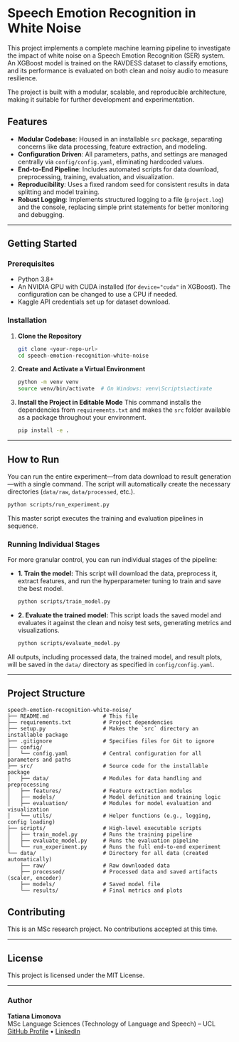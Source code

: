 # Speech Emotion Recognition in White Noise

This project implements a complete machine learning pipeline to investigate the impact of white noise on a Speech Emotion Recognition (SER) system. An XGBoost model is trained on the RAVDESS dataset to classify emotions, and its performance is evaluated on both clean and noisy audio to measure resilience.

The project is built with a modular, scalable, and reproducible architecture, making it suitable for further development and experimentation.

## Features

  - **Modular Codebase**: Housed in an installable `src` package, separating concerns like data processing, feature extraction, and modeling.
  - **Configuration Driven**: All parameters, paths, and settings are managed centrally via `config/config.yaml`, eliminating hardcoded values.
  - **End-to-End Pipeline**: Includes automated scripts for data download, preprocessing, training, evaluation, and visualization.
  - **Reproducibility**: Uses a fixed random seed for consistent results in data splitting and model training.
  - **Robust Logging**: Implements structured logging to a file (`project.log`) and the console, replacing simple print statements for better monitoring and debugging.

-----

## Getting Started

### Prerequisites

  - Python 3.8+
  - An NVIDIA GPU with CUDA installed (for `device="cuda"` in XGBoost). The configuration can be changed to use a CPU if needed.
  - Kaggle API credentials set up for dataset download.

### Installation

1.  **Clone the Repository**

    ```bash
    git clone <your-repo-url>
    cd speech-emotion-recognition-white-noise
    ```

2.  **Create and Activate a Virtual Environment**

    ```bash
    python -m venv venv
    source venv/bin/activate  # On Windows: venv\Scripts\activate
    ```

3.  **Install the Project in Editable Mode**
    This command installs the dependencies from `requirements.txt` and makes the `src` folder available as a package throughout your environment.

    ```bash
    pip install -e .
    ```

-----

## How to Run

You can run the entire experiment—from data download to result generation—with a single command. The script will automatically create the necessary directories (`data/raw`, `data/processed`, etc.).

```bash
python scripts/run_experiment.py
```

This master script executes the training and evaluation pipelines in sequence.

### Running Individual Stages

For more granular control, you can run individual stages of the pipeline:

  - **1. Train the model:**
    This script will download the data, preprocess it, extract features, and run the hyperparameter tuning to train and save the best model.

    ```bash
    python scripts/train_model.py
    ```

  - **2. Evaluate the trained model:**
    This script loads the saved model and evaluates it against the clean and noisy test sets, generating metrics and visualizations.

    ```bash
    python scripts/evaluate_model.py
    ```

All outputs, including processed data, the trained model, and result plots, will be saved in the `data/` directory as specified in `config/config.yaml`.

-----

## Project Structure

```
speech-emotion-recognition-white-noise/
├── README.md                 # This file
├── requirements.txt          # Project dependencies
├── setup.py                  # Makes the `src` directory an installable package
├── .gitignore                # Specifies files for Git to ignore
├── config/
│   └── config.yaml           # Central configuration for all parameters and paths
├── src/                      # Source code for the installable package
│   ├── data/                 # Modules for data handling and preprocessing
│   ├── features/             # Feature extraction modules
│   ├── models/               # Model definition and training logic
│   ├── evaluation/           # Modules for model evaluation and visualization
│   └── utils/                # Helper functions (e.g., logging, config loading)
├── scripts/                  # High-level executable scripts
│   ├── train_model.py        # Runs the training pipeline
│   ├── evaluate_model.py     # Runs the evaluation pipeline
│   └── run_experiment.py     # Runs the full end-to-end experiment
└── data/                     # Directory for all data (created automatically)
    ├── raw/                  # Raw downloaded data
    ├── processed/            # Processed data and saved artifacts (scaler, encoder)
    ├── models/               # Saved model file
    └── results/              # Final metrics and plots
```

## Contributing

This is an MSc research project. No contributions accepted at this time.

---

## License

This project is licensed under the MIT License.

---

### Author

**Tatiana Limonova**  
MSc Language Sciences (Technology of Language and Speech) – UCL  
[GitHub Profile](https://github.com/kanincityy) • [LinkedIn](https://linkedin.com/in/tatianalimonova)  
